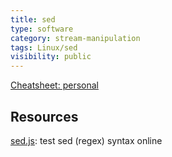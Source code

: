 ```yaml
---
title: sed
type: software
category: stream-manipulation
tags: Linux/sed
visibility: public
---
```

[Cheatsheet: personal](file://.config/cheat/cheatsheets/personal/sed)

## Resources
[sed.js](https://sed.js.org/index.html): test sed (regex) syntax online